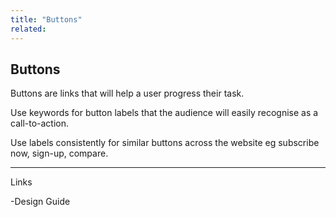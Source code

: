 ```yaml
---
title: "Buttons"
related:
---
```


## Buttons

Buttons are links that will help a user progress their task.

Use keywords for button labels that the audience will easily recognise as a call-to-action.

Use labels consistently for similar buttons across the website eg subscribe now, sign-up, compare.

---

Links

-Design Guide
